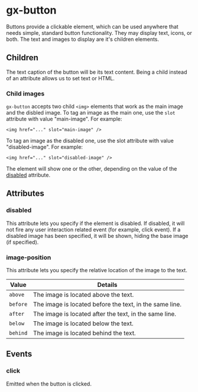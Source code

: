# gx-button

Buttons provide a clickable element, which can be used anywhere that needs simple, standard button functionality. They may display text, icons, or both. The text and images to display are it's children elements.

## Children

The text caption of the button will be its text content. Being a child instead of an attribute allows us to set text or HTML.

### Child images
`gx-button` accepts two child `<img>` elements that work as the main image and the disbled image.
To tag an image as the main one, use the `slot` attribute with value "main-image". For example:

`<img href="..." slot="main-image" />`

To tag an image as the disabled one, use the slot attribute with value "disabled-image". For example:

`<img href="..." slot="disabled-image" />`

The element will show one or the other, depending on the value of the [disabled](#disabled) attribute.

## Attributes

### disabled
This attribute lets you specify if the element is disabled. If disabled, it will not fire any user interaction related event (for example, click event). If a disabled image has been specified, it will be shown, hiding the base image (if specified).

### image-position
This attribute lets you specify the relative location of the image to the text.

| Value          | Details                                                                      |
|----------------|------------------------------------------------------------------------------|
| `above`        | The image is located above the text.                                         |
| `before`       | The image is located before the text, in the same line.                      |
| `after`        | The image is located after the text, in the same line.                       |
| `below`        | The image is located below the text.                                         |
| `behind`       | The image is located behind the text.                                        |

## Events

### click
Emitted when the button is clicked.
